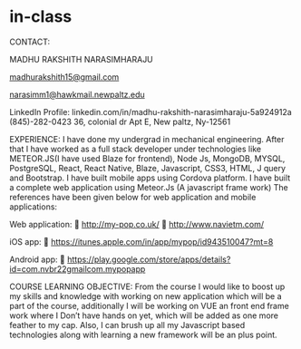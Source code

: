 # in-class



CONTACT:

MADHU RAKSHITH NARASIMHARAJU

madhurakshith15@gmail.com

narasimm1@hawkmail.newpaltz.edu

LinkedIn Profile: linkedin.com/in/madhu-rakshith-narasimharaju-5a924912a
(845)-282-0423
36, colonial dr Apt E, New paltz, Ny-12561





EXPERIENCE:
I have done my undergrad in mechanical engineering. After that I have worked as a full stack developer under technologies like METEOR.JS(I have used Blaze for frontend), Node Js, MongoDB, MYSQL, PostgreSQL, React, React Native, Blaze, Javascript, CSS3, HTML, J query and Bootstrap.
I have built mobile apps using Cordova platform.
I have built a complete web application using Meteor.Js (A javascript frame work)
The references have been given below for web application and mobile applications:

Web application:
 http://my-pop.co.uk/
 http://www.navietm.com/

iOS app:
 https://itunes.apple.com/in/app/mypop/id943510047?mt=8

Android app:
 https://play.google.com/store/apps/details?id=com.nvbr22gmailcom.mypopapp




COURSE LEARNING OBJECTIVE:
From the course I would like to boost up my skills and knowledge with working on new application which will be a part of the course, additionally I will be working on VUE an front end frame work where I Don’t have hands on yet, which will be added as one more feather to my cap.
Also, I can brush up all my Javascript based technologies along with learning a new framework will be an plus point.
